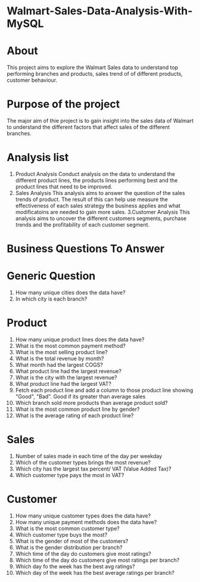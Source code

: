# Walmart-Sales-Data-Analysis-With-MySQL
# About
This project aims to explore the Walmart Sales data to understand top performing branches and products, sales trend of of different products, customer behaviour. 
# Purpose of the project
The major aim of thie project is to gain insight into the sales data of Walmart to understand the different factors that affect sales of the different branches.
# Analysis list
 1. Product Analysis
    Conduct analysis on the data to understand the different product lines, the products lines performing best and the product lines that need to be improved.
2. Sales Analysis
    This analysis aims to answer the question of the sales trends of product. The result of this can help use measure the effectiveness of each sales strategy the business applies and what modificatoins are needed 
   to gain more sales.
3.Customer Analysis
   This analysis aims to uncover the different customers segments, purchase trends and the profitability of each customer segment.

# Business Questions To Answer
#  Generic Question
1. How many unique cities does the data have?
2. In which city is each branch?
# Product
1. How many unique product lines does the data have?
2. What is the most common payment method?
3. What is the most selling product line?
4. What is the total revenue by month?
5. What month had the largest COGS?
6. What product line had the largest revenue?
7. What is the city with the largest revenue?
8. What product line had the largest VAT?
9. Fetch each product line and add a column to those product line showing "Good", "Bad". Good if its greater than average sales
10. Which branch sold more products than average product sold?
11. What is the most common product line by gender?
12. What is the average rating of each product line?

# Sales
1. Number of sales made in each time of the day per weekday
2. Which of the customer types brings the most revenue?
3. Which city has the largest tax percent/ VAT (Value Added Tax)?
4. Which customer type pays the most in VAT?

# Customer
1. How many unique customer types does the data have?
2. How many unique payment methods does the data have?
3. What is the most common customer type?
4. Which customer type buys the most?
5. What is the gender of most of the customers?
6. What is the gender distribution per branch?
7. Which time of the day do customers give most ratings?
8. Which time of the day do customers give most ratings per branch?
9. Which day fo the week has the best avg ratings?
10. Which day of the week has the best average ratings per branch?




